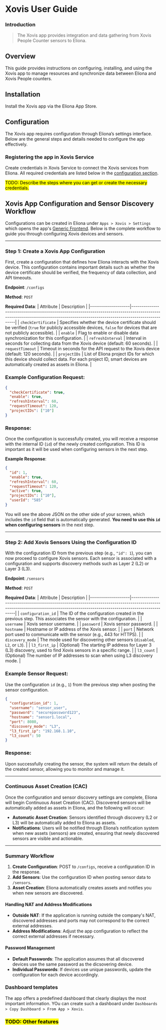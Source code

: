 # Xovis User Guide

### Introduction

> The Xovis app provides integration and data gathering from Xovis People Counter sensors to Eliona.

## Overview

This guide provides instructions on configuring, installing, and using the Xovis app to manage resources and synchronize data between Eliona and Xovis People counters.

## Installation

Install the Xovis app via the Eliona App Store.

## Configuration

The Xovis app requires configuration through Eliona’s settings interface. Below are the general steps and details needed to configure the app effectively.

### Registering the app in Xovis Service

Create credentials in Xovis Service to connect the Xovis services from Eliona. All required credentials are listed below in the [configuration section](#configure-the-xovis-app).  

<mark>TODO: Describe the steps where you can get or create the necessary credentials.</mark> 

## Xovis App Configuration and Sensor Discovery Workflow

Configurations can be created in Eliona under `Apps > Xovis > Settings` which opens the app's [Generic Frontend](https://doc.eliona.io/collection/v/eliona-english/manuals/settings/apps). Below is the complete workflow to guide you through configuring Xovis devices and sensors.

---

### Step 1: Create a Xovis App Configuration

First, create a configuration that defines how Eliona interacts with the Xovis device. This configuration contains important details such as whether the device certificate should be verified, the frequency of data collection, and API timeouts.

**Endpoint**: `/configs`

**Method**: `POST`

**Required Data**:
| Attribute          | Description                                                                                                                                                                   |
|--------------------|-------------------------------------------------------------------------------------------------------------------------------------------------------------------------------|
| `checkCertificate` | Specifies whether the device certificate should be verified (`true` for publicly accessible devices, `false` for devices that are not publicly accessible).                    |
| `enable`           | Flag to enable or disable data synchronization for this configuration.                                                                                                         |
| `refreshInterval`  | Interval in seconds for collecting data from the Xovis device (default: 60 seconds).                                                                                           |
| `requestTimeout`   | Timeout in seconds for the API request to the Xovis device (default: 120 seconds).                                                                                             |
| `projectIDs`       | List of Eliona project IDs for which this device should collect data. For each project ID, smart devices are automatically created as assets in Eliona.                         |

### Example Configuration Request:

```json
{
  "checkCertificate": true,
  "enable": true,
  "refreshInterval": 60,
  "requestTimeout": 120,
  "projectIDs": ["10"]
}
```

### Response:

Once the configuration is successfully created, you will receive a response with the internal ID (`id`) of the newly created configuration. This ID is important as it will be used when configuring sensors in the next step.

**Example Response**:

```json
{
  "id": 1,
  "enable": true,
  "refreshInterval": 60,
  "requestTimeout": 120,
  "active": true,
  "projectIDs": ["10"],
  "userId": "585"
}
```

You will see the above JSON on the other side of your screen, which includes the `id` field that is automatically generated. **You need to use this `id` when configuring sensors** in the next step.

---

### Step 2: Add Xovis Sensors Using the Configuration ID

With the configuration ID from the previous step (e.g., `"id": 1`), you can now proceed to configure Xovis sensors. Each sensor is associated with a configuration and supports discovery methods such as Layer 2 (L2) or Layer 3 (L3).

**Endpoint**: `/sensors`

**Method**: `POST`

**Required Data**:
| Attribute          | Description                                                                                                                                                                   |
|--------------------|-------------------------------------------------------------------------------------------------------------------------------------------------------------------------------|
| `configuration_id` | The ID of the configuration created in the previous step. This associates the sensor with the configuration.                                                                  |
| `username`         | Xovis sensor username.                                                                                                                                                         |
| `password`         | Xovis sensor password.                                                                                                                                                         |
| `hostname`         | Hostname or IP address of the Xovis sensor.                                                                                                                                    |
| `port`             | Network port used to communicate with the sensor (e.g., 443 for HTTPS).                                                                                                        |
| `discovery_mode`   | The mode used for discovering other sensors (`disabled`, `L2`, or `L3`).                                                                                                       |
| `l3_first_ip`      | (Optional) The starting IP address for Layer 3 (L3) discovery, used to find Xovis sensors in a specific range.                                                                 |
| `l3_count`         | (Optional) The number of IP addresses to scan when using L3 discovery mode.                                                                                                     |

### Example Sensor Request:

Use the configuration `id` (e.g., `1`) from the previous step when posting the sensor configuration.

```json
{
  "configuration_id": 1,
  "username": "sensor_user",
  "password": "securepassword123",
  "hostname": "sensor1.local",
  "port": 8080,
  "discovery_mode": "L3",
  "l3_first_ip": "192.168.1.10",
  "l3_count": 50
}
```

### Response:

Upon successfully creating the sensor, the system will return the details of the created sensor, allowing you to monitor and manage it.

---

### Continuous Asset Creation (CAC)

Once the configuration and sensor discovery settings are complete, Eliona will begin Continuous Asset Creation (CAC). Discovered sensors will be automatically added as assets in Eliona, and the following will occur:

- **Automatic Asset Creation**: Sensors identified through discovery (L2 or L3) will be automatically added to Eliona as assets.
- **Notifications**: Users will be notified through Eliona’s notification system when new assets (sensors) are created, ensuring that newly discovered sensors are visible and actionable.

---

### Summary Workflow

1. **Create Configuration**: POST to `/configs`, receive a configuration ID in the response.
2. **Add Sensors**: Use the configuration ID when posting sensor data to `/sensors`.
3. **Asset Creation**: Eliona automatically creates assets and notifies you when new sensors are discovered.

#### **Handling NAT and Address Modifications**

- **Outside NAT**: If the application is running outside the company's NAT, discovered addresses and ports may not correspond to the correct external addresses.
- **Address Modifications**: Adjust the app configuration to reflect the correct external addresses if necessary.

#### **Password Management**

- **Default Passwords**: The application assumes that all discovered devices use the same password as the dicsovering device.
- **Individual Passwords**: If devices use unique passwords, update the configuration for each device accordingly.

### Dashboard templates

The app offers a predefined dashboard that clearly displays the most important information. YOu can create such a dashboard under `Dashboards > Copy Dashboard > From App > Xovis`.

### <mark>TODO: Other features</mark>
